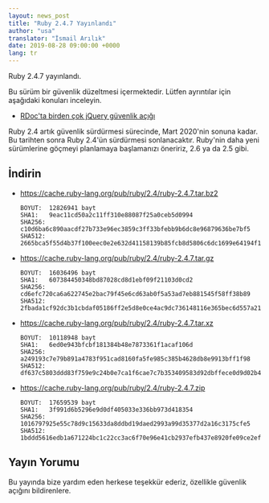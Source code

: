 ```yaml
---
layout: news_post
title: "Ruby 2.4.7 Yayınlandı"
author: "usa"
translator: "İsmail Arılık"
date: 2019-08-28 09:00:00 +0000
lang: tr
---
```


Ruby 2.4.7 yayınlandı.

Bu sürüm bir güvenlik düzeltmesi içermektedir. Lütfen ayrıntılar için aşağıdaki
konuları inceleyin.

* [RDoc'ta birden çok jQuery güvenlik açığı](/tr/news/2019/08/28/multiple-jquery-vulnerabilities-in-rdoc/)

Ruby 2.4 artık güvenlik sürdürmesi sürecinde, Mart 2020'nin sonuna kadar. Bu
tarihten sonra Ruby 2.4'ün sürdürmesi sonlanacaktır. Ruby'nin daha yeni
sürümlerine göçmeyi planlamaya başlamanızı öneririz, 2.6 ya da 2.5 gibi.

## İndirin

* <https://cache.ruby-lang.org/pub/ruby/2.4/ruby-2.4.7.tar.bz2>

      BOYUT:  12826941 bayt
      SHA1:   9eac11cd50a2c11ff310e88087f25a0ceb5d0994
      SHA256: c10d6ba6c890aacdf27b733e96ec3859c3ff33bfebb9b6dc8e96879636be7bf5
      SHA512: 2665bca5f55d4b37f100eec0e2e632d41158139b85fcb8d5806c6dc1699e64194f17b9fe757b5afd6aa2c6e7ccabba8710a9aa8182a2d697add11f2b76cf6958

* <https://cache.ruby-lang.org/pub/ruby/2.4/ruby-2.4.7.tar.gz>

      BOYUT:  16036496 bayt
      SHA1:   607384450348bd87028cd8d1ebf09f21103d0cd2
      SHA256: cd6efc720ca6a622745e2bac79f45e6cd63ab0f5a53ad7eb881545f58ff38b89
      SHA512: 2fbada1cf92dc3b1cbdaf05186ff2e5d8e0ce4ac9dc736148116e365bec6d557a2115838404c982b527adbb27677340acfbbb7c873004f0cb4be8a07857e6473

* <https://cache.ruby-lang.org/pub/ruby/2.4/ruby-2.4.7.tar.xz>

      BOYUT:  10118948 bayt
      SHA1:   6ed0e943bfcbf181384b48e7873361f1acaf106d
      SHA256: a249193c7e79b891a4783f951cad8160fa5fe985c385b4628db8e9913bff1f98
      SHA512: df637c5803ddd83f759e9c24b0e7ca1f6cae7c7b353409583d92dbffece0d9d02b48905d6552327a1522a4a37d4e2d22c6c11bd991383835be35e2f31739d649

* <https://cache.ruby-lang.org/pub/ruby/2.4/ruby-2.4.7.zip>

      BOYUT:  17659539 bayt
      SHA1:   3f991d6b5296e9d0df405033e336bb973d418354
      SHA256: 1016797925e55c78d9c15633da8ddbd19daed2993a99d35377d2a16c3175cfe5
      SHA512: 1bddd5616edb1a671224bc1c22cc3ac6f70e96e41cb2937efb437e8920fe09ce2ef0f29c591499d3682ac547e1d3eb7474f89ff86a3834d25724329e4927ed76

## Yayın Yorumu

Bu yayında bize yardım eden herkese teşekkür ederiz, özellikle güvenlik açığını bildirenlere.
